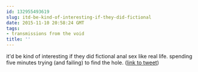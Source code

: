 ```yaml
---
id: 132955493619
slug: itd-be-kind-of-interesting-if-they-did-fictional
date: 2015-11-10 20:58:24 GMT
tags:
- transmissions from the void
title: ''
---
```

it'd be kind of interesting if they did fictional anal sex like real life. spending five minutes trying (and failing) to find the hole. (<a href="http://twitter.com/mxbees/status/664185011050930176">link to tweet</a>)